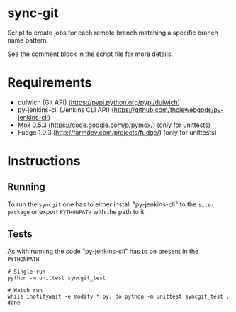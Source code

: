 
# sync-git

Script to create jobs for each remote branch matching a specific branch name pattern.

See the comment block in the script file for more details.

# Requirements

- dulwich (Git API) (https://pypi.python.org/pypi/dulwich)
- py-jenkins-cli (Jenkins CLI API) (https://github.com/tholewebgods/py-jenkins-cli)
- Mox 0.5.3 (https://code.google.com/p/pymox/) (only for unittests)
- Fudge 1.0.3 (http://farmdev.com/projects/fudge/) (only for unittests)

# Instructions

## Running

To run the `syncgit` one has to either install "py-jenkins-cli" to the `site-package` or export `PYTHONPATH` with the path to it.

## Tests

As with running the code "py-jenkins-cli" has to be present in the `PYTHONPATH`.

```
# Single run
python -m unittest syncgit_test

# Watch run
while inotifywait -e modify *.py; do python -m unittest syncgit_test ; done
```
